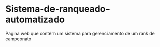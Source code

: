 # Sistema-de-ranqueado-automatizado
Pagina web que contêm um sistema para gerenciamento de um rank de campeonato
